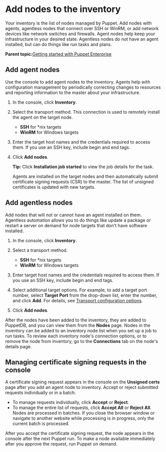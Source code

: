 # Add nodes to the inventory

Your inventory is the list of nodes managed by Puppet. Add nodes with agents, agentless nodes that connect over SSH or WinRM, or add network devices like network switches and firewalls. Agent nodes help keep your infrastructure in your desired state. Agentless nodes do not have an agent installed, but can do things like run tasks and plans.

**Parent topic:**[Getting started with Puppet Enterprise](getting_started_pe_overview.md)

## Add agent nodes

Use the console to add agent nodes to the inventory. Agents help with configuration management by periodically correcting changes to resources and reporting information to the master about your infrastructure.

1.  In the console, click **Inventory**.

2.  Select the transport method. This connection is used to remotely install the agent on the target node.

    -   **SSH** for \*nix targets
    -   **WinRM** for Windows targets
3.  Enter the target host names and the credentials required to access them. If you use an SSH key, include begin and end tags.

4.  Click **Add nodes**.

    **Tip:** Click **Installation job started** to view the job details for the task.

    Agents are installed on the target nodes and then automatically submit certificate signing requests \(CSR\) to the master. The list of unsigned certificates is updated with new targets.


## Add agentless nodes

Add nodes that will not or cannot have an agent installed on them. Agentless automation allows you to do things like update a package or restart a server on demand for node targets that don't have software installed.

1.  In the console, click **Inventory**.

2.  Select a transport method.

    -   **SSH** for \*nix targets
    -   **WinRM** for Windows targets
3.  Enter target host names and the credentials required to access them. If you use an SSH key, include begin and end tags.

4.  Select additional target options. For example, to add a target port number, select **Target Port** from the drop-down list, enter the number, and click **Add**. For details, see [Transport configuration options](adding_and_removing_nodes_inventory.md#).

5.  Click **Add nodes**.


After the nodes have been added to the inventory, they are added to PuppetDB, and you can view them from the **Nodes** page. Nodes in the inventory can be added to an inventory node list when you set up a job to run tasks. To review each inventory node's connection options, or to remove the node from inventory, go to the **Connections** tab on the node's details page.

## Managing certificate signing requests in the console

A certificate signing request appears in the console on the **Unsigned certs** page after you add an agent node to inventory. Accept or reject submitted requests individually or in a batch.

-   To manage requests individually, click **Accept** or **Reject**.
-   To manage the entire list of requests, click **Accept All** or **Reject All**. Nodes are processed in batches. If you close the browser window or navigate to another website while processing is in progress, only the current batch is processed.

After you accept the certificate signing request, the node appears in the console after the next Puppet run. To make a node available immediately after you approve the request, run Puppet on demand.

